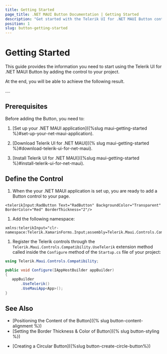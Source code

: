 ```yaml
---
title: Getting Started
page_title: .NET MAUI Button Documentation | Getting Started
description: "Get started with the Telerik UI for .NET MAUI Button control and add the control to your .NET MAUI project."
position: 1
slug: button-getting-started
---
```


# Getting Started 

This guide provides the information you need to start using the Telerik UI for .NET MAUI Button by adding the control to your project.

At the end, you will be able to achieve the following result.

....

## Prerequisites

Before adding the Button, you need to:

1. [Set up your .NET MAUI application]({%slug maui-getting-started %}#set-up-your-net-maui-application).

1. [Download Telerik UI for .NET MAUI]({% slug maui-getting-started %}#download-telerik-ui-for-net-maui).

1. [Install Telerik UI for .NET MAUI]({%slug maui-getting-started %}#install-telerik-ui-for-net-maui).

## Define the Control

1. When the your .NET MAUI application is set up, you are ready to add a Button control to your page.

 ```XAML
<telerikInput:RadButton Text="RadButton" BackgroundColor="Transparent" BorderColor="Red" BorderThickness="2"/>
 ```

1. Add the following namespace:

 ```XAML
xmlns:telerikInput="clr-namespace:Telerik.XamarinForms.Input;assembly=Telerik.Maui.Controls.Compatibility"
 ```

1. Register the Telerik controls through the `Telerik.Maui.Controls.Compatibility.UseTelerik` extension method called inside the `Configure` method of the `Startup.cs` file of your project:

 ```C#
using Telerik.Maui.Controls.Compatibility;

 public void Configure(IAppHostBuilder appBuilder)
 {
    appBuilder        
        .UseTelerik()
        .UseMauiApp<App>();
 }              
 ```

## See Also

* [Positioning the Content of the Button]({% slug button-content-alignment %})
* [Setting the Border Thickness & Color of Button]({% slug button-styling %})
- [Creating a Circular Button]({%slug button-create-circle-button%})
